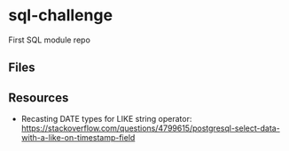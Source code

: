 # sql-challenge

First SQL module repo

## Files

## Resources
- Recasting DATE types for LIKE string operator:
    https://stackoverflow.com/questions/4799615/postgresql-select-data-with-a-like-on-timestamp-field
